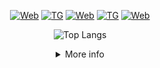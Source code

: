 <!--
**SevaShpun/SevaShpun** is a ✨ _special_ ✨ repository because its `README.md` (this file) appears on your GitHub profile.

Here are some ideas to get you started:1

- 🔭 I’m currently working on ...
- 🌱 I’m currently learning ...
- 👯 I’m looking to collaborate on ...
- 🤔 I’m looking for help with ...
- 💬 Ask me about ...
- 📫 How to reach me: ...
- 😄 Pronouns: ...
- ⚡ Fun fact: ...
-->

<div id="header" align="center">
  
<!-- Links -->
[![Web](https://img.shields.io/badge/WEB-shpun.ru-blue)](https://shpun.ru) [![TG](https://img.shields.io/badge/TG-@Pa3pa6oT4uk-blue)](https://t.me/Pa3pa6oT4uk) [![Web](https://img.shields.io/badge/WEB:HOOK-MANAGER-blue)](https://shpun.ru/hm) [![TG](https://img.shields.io/badge/CHANNEL-@shpunbots-blue)](https://t.me/shpunbots) [![Web](https://komarev.com/ghpvc/?username=sevashpun)](https://github.com/SevaShpun)
<!--
<h2 align="left">⚡Activity Graph:</h2>
<p align="center">
  <img width="625em" src="https://github-profile-summary-cards.vercel.app/api/cards/profile-details?username=SevaShpun&theme=github_dark" />
</p>
  <a><img alt="Activity Graph" src="https://github-readme-activity-graph.cyclic.app/graph?username=SevaShpun&theme=react-dark&hide_border=true" />
  </a> -->
 
  ![Top Langs](https://github-readme-stats.vercel.app/api/top-langs/?username=sevashpun&hide=TeX&layout=compact&langs_count=50&theme=tokyonight)<p>

   
<details>
<summary>More info</summary>
  
<h2 align="left">📊Github Metrics</h2>
<p align="center">
  <img width="625em" src="https://metrics.lecoq.io/SevaShpun" />
</p>
  
![github contribution grid snake animation](https://raw.githubusercontent.com/SevaShpun/SevaShpun/output/github-contribution-grid-snake-dark.svg#gh-dark-mode-only)
![github contribution grid snake animation](https://raw.githubusercontent.com/platane/SevaShpun/SevaShpun/github-contribution-grid-snake.svg#gh-light-mode-only)

![Anurag's GitHub stats](https://github-readme-stats.vercel.app/api?username=sevashpun&count_private=true&theme=tokyonight)<p>
[![GitHub Streak](https://github-readme-streak-stats.herokuapp.com?user=SevaShpun&theme=blueberry_duo&hide_border=true&date_format=M%20j%5B%2C%20Y%5D)](https://git.io/streak-stats)
-->
  
</details>
</div>

